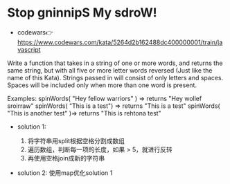 # Stop gninnipS My sdroW!
- codewars👉https://www.codewars.com/kata/5264d2b162488dc400000001/train/javascript

Write a function that takes in a string of one or more words, and returns the same string, but with all five or more letter words reversed (Just like the name of this Kata). Strings passed in will consist of only letters and spaces. Spaces will be included only when more than one word is present.

Examples: spinWords( "Hey fellow warriors" ) => returns "Hey wollef sroirraw" spinWords( "This is a test") => returns "This is a test" spinWords( "This is another test" )=> returns "This is rehtona test"

- solution 1:
  1. 将字符串用split根据空格分割成数组
  2. 遍历数组，判断每一项的长度，如果 > 5，就进行反转
  3. 再使用空格join成新的字符串

- solution 2:
  使用map优化solution 1